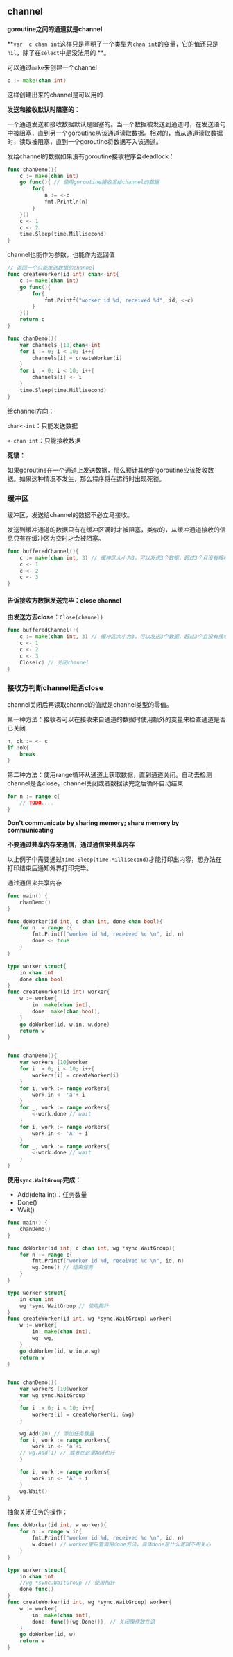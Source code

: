 ## channel

**goroutine之间的通道就是channel**

**`var  c chan int`这样只是声明了一个类型为`chan int`的变量，它的值还只是`nil`，除了在`select`中是没法用的 **。

可以通过`make`来创建一个channel

```go
c := make(chan int)
```

这样创建出来的channel是可以用的

**发送和接收默认时阻塞的：**

一个通道发送和接收数据默认是阻塞的。当一个数据被发送到通道时，在发送语句中被阻塞，直到另一个goroutine从该通道读取数据。相对的，当从通道读取数据时，读取被阻塞，直到一个goroutine将数据写入该通道。



发给channel的数据如果没有goroutine接收程序会deadlock：

```go
func chanDemo(){
	c := make(chan int)
	go func(){ // 使用goroutine接收发给channel的数据
		for{
			n := <-c
			fmt.Println(n)
		}
	}()
	c <- 1
	c <- 2
	time.Sleep(time.Millisecond)
}
```

channel也能作为参数，也能作为返回值

```go
// 返回一个只能发送数据的channel
func createWorker(id int) chan<-int{
	c := make(chan int)
	go func(){
		for{
			fmt.Printf("worker id %d, received %d", id, <-c)
		}
	}()
	return c
}

func chanDemo(){
	var channels [10]chan<-int
	for i := 0; i < 10; i++{
		channels[i] = createWorker(i)
	}
	for i := 0; i < 10; i++{
		channels[i] <- i
	}
	time.Sleep(time.Millisecond)
}
```

给channel方向：

`chan<-int`：只能发送数据

`<-chan int`：只能接收数据

**死锁：**

如果goroutine在一个通道上发送数据，那么预计其他的goroutine应该接收数据。如果这种情况不发生，那么程序将在运行时出现死锁。



### 缓冲区

缓冲区，发送给channel的数据不必立马接收。

发送到缓冲通道的数据只有在缓冲区满时才被阻塞，类似的，从缓冲通道接收的信息只有在缓冲区为空时才会被阻塞。

```go
func bufferedChannel(){
	c := make(chan int, 3) // 缓冲区大小为3，可以发送3个数据，超过3个且没有接收程序会deadlock
	c <- 1
	c <- 2
	c <- 3
}
```

#### 告诉接收方数据发送完毕：close channel

**由发送方去close**：`Close(channel)`

```go
func bufferedChannel(){
	c := make(chan int, 3) // 缓冲区大小为3，可以发送3个数据，超过3个且没有接收程序会deadlock
	c <- 1
	c <- 2
	c <- 3
	Close(c) // 关闭channel
}
```

### 接收方判断channel是否close

channel关闭后再读取channel的值就是channel类型的零值。

 第一种方法：接收者可以在接收来自通道的数据时使用额外的变量来检查通道是否已关闭

```go
n, ok := <- c
if !ok{
	break
}
```

第二种方法：使用range循环从通道上获取数据，直到通道关闭。自动去检测channel是否close，channel关闭或者数据读完之后循环自动结束

```go
for n := range c{
	// TODO....
}
```



**Don't communicate by sharing memory; share memory by communicating**

**不要通过共享内存来通信，通过通信来共享内存**

以上例子中需要通过`time.Sleep(time.Millisecond)`才能打印出内容，想办法在打印结束后通知外界打印完毕。

通过通信来共享内存

```go
func main() {
	chanDemo()
}

func doWorker(id int, c chan int, done chan bool){
	for n := range c{
		fmt.Printf("worker id %d, received %c \n", id, n)
		done <- true
	}
}

type worker struct{
	in chan int
	done chan bool
}
func createWorker(id int) worker{
	w := worker{
		in: make(chan int),
		done: make(chan bool),
	}
	go doWorker(id, w.in, w.done)
	return w
}


func chanDemo(){
	var workers [10]worker
	for i := 0; i < 10; i++{
		workers[i] = createWorker(i)
	}
	for i, work := range workers{
		work.in <- 'a'+ i
	}
	for _, work := range workers{
		<-work.done // wait
	}
	for i, work := range workers{
		work.in <- 'A' + i
	}
	for _, work := range workers{
		<-work.done // wait
	}
}
```

**使用`sync.WaitGroup`完成：**

* Add(delta int)：任务数量
* Done()
* Wait()

```go
func main() {
	chanDemo()
}

func doWorker(id int, c chan int, wg *sync.WaitGroup){
	for n := range c{
		fmt.Printf("worker id %d, received %c \n", id, n)
		wg.Done() // 结束任务
	}
}

type worker struct{
	in chan int
	wg *sync.WaitGroup // 使用指针
}
func createWorker(id int, wg *sync.WaitGroup) worker{
	w := worker{
		in: make(chan int),
		wg: wg,
	}
	go doWorker(id, w.in,w.wg)
	return w
}


func chanDemo(){
	var workers [10]worker
	var wg sync.WaitGroup

	for i := 0; i < 10; i++{
		workers[i] = createWorker(i, &wg)
	}

	wg.Add(20) // 添加任务数量
	for i, work := range workers{
		work.in <- 'a'+i
    // wg.Add(1) // 或者在这里Add也行
	}

	for i, work := range workers{
		work.in <- 'A' + i
	}
	wg.Wait()
}
```

抽象关闭任务的操作：

```go
func doWorker(id int, w worker){
	for n := range w.in{
		fmt.Printf("worker id %d, received %c \n", id, n)
		w.done() // worker里只管调用done方法，具体done是什么逻辑不用关心
	}
}

type worker struct{
	in chan int
	//wg *sync.WaitGroup // 使用指针
	done func()
}
func createWorker(id int, wg *sync.WaitGroup) worker{
	w := worker{
		in: make(chan int),
		done: func(){wg.Done()}, // 关闭操作放在这
	}
	go doWorker(id, w)
	return w
}
```

